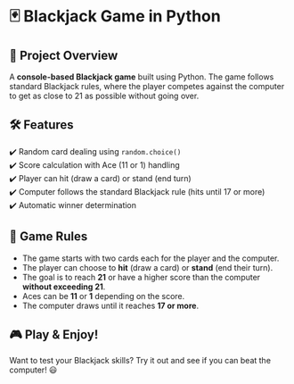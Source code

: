 # 🃏 Blackjack Game in Python  

## 🎯 Project Overview  
A **console-based Blackjack game** built using Python. The game follows standard Blackjack rules, where the player competes against the computer to get as close to 21 as possible without going over.  

## 🛠 Features  
✔️ Random card dealing using `random.choice()`  
✔️ Score calculation with Ace (11 or 1) handling  
✔️ Player can hit (draw a card) or stand (end turn)  
✔️ Computer follows the standard Blackjack rule (hits until 17 or more)  
✔️ Automatic winner determination  


## 📌 Game Rules  
- The game starts with two cards each for the player and the computer.  
- The player can choose to **hit** (draw a card) or **stand** (end their turn).  
- The goal is to reach **21** or have a higher score than the computer **without exceeding 21**.  
- Aces can be **11** or **1** depending on the score.  
- The computer draws until it reaches **17 or more**.  

## 🎮 Play & Enjoy!  
Want to test your Blackjack skills? Try it out and see if you can beat the computer! 😃  
